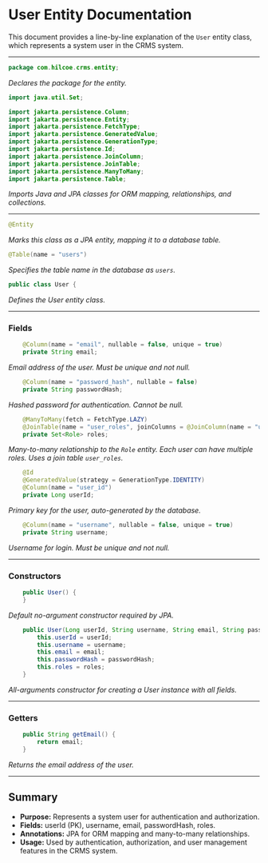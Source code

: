 # User Entity Documentation

This document provides a line-by-line explanation of the `User` entity class, which represents a system user in the CRMS system.

---

```java
package com.hilcoe.crms.entity;
```
*Declares the package for the entity.*

```java
import java.util.Set;

import jakarta.persistence.Column;
import jakarta.persistence.Entity;
import jakarta.persistence.FetchType;
import jakarta.persistence.GeneratedValue;
import jakarta.persistence.GenerationType;
import jakarta.persistence.Id;
import jakarta.persistence.JoinColumn;
import jakarta.persistence.JoinTable;
import jakarta.persistence.ManyToMany;
import jakarta.persistence.Table;
```
*Imports Java and JPA classes for ORM mapping, relationships, and collections.*

---

```java
@Entity
```
*Marks this class as a JPA entity, mapping it to a database table.*

```java
@Table(name = "users")
```
*Specifies the table name in the database as `users`.*

```java
public class User {
```
*Defines the User entity class.*

---

### Fields

```java
    @Column(name = "email", nullable = false, unique = true)
    private String email;
```
*Email address of the user. Must be unique and not null.*

```java
    @Column(name = "password_hash", nullable = false)
    private String passwordHash;
```
*Hashed password for authentication. Cannot be null.*

```java
    @ManyToMany(fetch = FetchType.LAZY)
    @JoinTable(name = "user_roles", joinColumns = @JoinColumn(name = "user_id"), inverseJoinColumns = @JoinColumn(name = "role_id"))
    private Set<Role> roles;
```
*Many-to-many relationship to the `Role` entity. Each user can have multiple roles. Uses a join table `user_roles`.*

```java
    @Id
    @GeneratedValue(strategy = GenerationType.IDENTITY)
    @Column(name = "user_id")
    private Long userId;
```
*Primary key for the user, auto-generated by the database.*

```java
    @Column(name = "username", nullable = false, unique = true)
    private String username;
```
*Username for login. Must be unique and not null.*

---

### Constructors

```java
    public User() {
    }
```
*Default no-argument constructor required by JPA.*

```java
    public User(Long userId, String username, String email, String passwordHash, Set<Role> roles) {
        this.userId = userId;
        this.username = username;
        this.email = email;
        this.passwordHash = passwordHash;
        this.roles = roles;
    }
```
*All-arguments constructor for creating a User instance with all fields.*

---

### Getters

```java
    public String getEmail() {
        return email;
    }
```
*Returns the email address of the user.*

---

## Summary
- **Purpose:** Represents a system user for authentication and authorization.
- **Fields:** userId (PK), username, email, passwordHash, roles.
- **Annotations:** JPA for ORM mapping and many-to-many relationships.
- **Usage:** Used by authentication, authorization, and user management features in the CRMS system.
